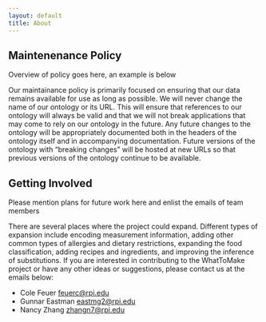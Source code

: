```yaml
---
layout: default
title: About
---
```


## Maintenenance Policy

<p class="message-highlight">Overview of policy goes here, an example is below</p>

Our maintainance policy is primarily focused on ensuring that our data remains available for use as long as possible. We will never change the name of our ontology or its URL. This will ensure that references to our ontology will always be valid and that we will not break applications that may come to rely on our ontology in the future. Any future changes to the ontology will be appropriately documented both in the headers of the ontology itself and in accompanying documentation. Future versions of the ontology with “breaking changes” will be hosted at new URLs so that previous versions of the ontology continue to be available.

## Getting Involved

<p class="message-highlight">Please mention plans for future work here and enlist the emails of team members</p>

There are several places where the project could expand. Different types of expansion include encoding measurement information, adding other common types of allergies and dietary restrictions, expanding the food classification, adding recipes and ingredients, and improving the inference of substitutions. If you are interested in contributing to the WhatToMake project or have any other ideas or suggestions, please contact us at the emails below:

- Cole Feuer feuerc@rpi.edu
- Gunnar Eastman eastmg2@rpi.edu
- Nancy Zhang zhangn7@rpi.edu
